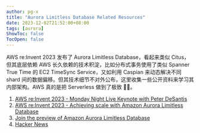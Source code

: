 ```yaml
---
author: pg-x
title: "Aurora Limitless Database Related Resources"
date: 2023-12-02T21:52:00+08:00
tags: [aurora]
ShowToc: false
TocOpen: false
---
```


AWS re:Invent 2023 发布了 Aurora Limitless Database，看起来类似 Citus，但其底层依赖 AWS 长久依赖的技术积淀，比如分布式事务使用了类似 Spanner True Time 的 EC2 TimeSync Service，又如利用 Caspian 来动态解决不同 shard 间的数据偏移。但其技术细节不对外公布，这里收集一些公开资料来学习其内部架构。AWS 真的是把 Serverless 做到了极致 👍🏻。

1. [AWS re:Invent 2023 - Monday Night Live Keynote with Peter DeSantis](https://www.youtube.com/watch?v=pJG6nmR7XxI)
2. [AWS re:Invent 2023 - Achieving scale with Amazon Aurora Limitless Database](https://www.youtube.com/watch?v=a9FfjuVJ9d8)
3. [Join the preview of Amazon Aurora Limitless Database](https://aws.amazon.com/blogs/aws/join-the-preview-amazon-aurora-limitless-database/)
4. [Hacker News](https://news.ycombinator.com/item?id=38447238)
